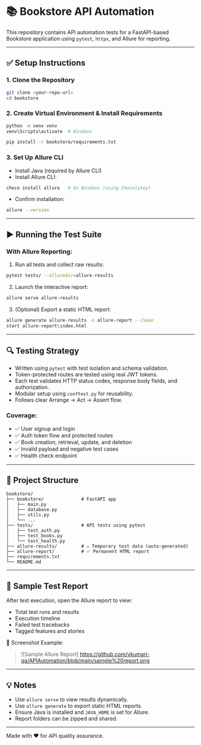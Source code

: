 # 📚 Bookstore API Automation

This repository contains API automation tests for a FastAPI-based Bookstore application using `pytest`, `httpx`, and Allure for reporting.

---

## ✅ Setup Instructions

### 1. Clone the Repository
```bash
git clone <your-repo-url>
cd bookstore
```

### 2. Create Virtual Environment & Install Requirements
```bash
python -m venv venv
venv\Scripts\activate  # Windows

pip install -r bookstore/requirements.txt
```

### 3. Set Up Allure CLI
- Install Java (required by Allure CLI)
- Install Allure CLI:
```bash
choco install allure   # On Windows (using Chocolatey)
```
- Confirm installation:
```bash
allure --version
```

---

## ▶️ Running the Test Suite

### With Allure Reporting:
1. Run all tests and collect raw results:
```bash
pytest tests/ --alluredir=allure-results
```

2. Launch the interactive report:
```bash
allure serve allure-results
```

3. (Optional) Export a static HTML report:
```bash
allure generate allure-results -o allure-report --clean
start allure-report\index.html
```

---

## 🔍 Testing Strategy
- Written using `pytest` with test isolation and schema validation.
- Token-protected routes are tested using real JWT tokens.
- Each test validates HTTP status codes, response body fields, and authorization.
- Modular setup using `conftest.py` for reusability.
- Follows clear Arrange → Act → Assert flow.

### Coverage:
- ✅ User signup and login
- ✅ Auth token flow and protected routes
- ✅ Book creation, retrieval, update, and deletion
- ✅ Invalid payload and negative test cases
- ✅ Health check endpoint

---

## 📁 Project Structure
```
bookstore/
├── bookstore/              # FastAPI app
│   ├── main.py
│   ├── database.py
│   ├── utils.py
│   └── ...
├── tests/                  # API tests using pytest
│   ├── test_auth.py
│   ├── test_books.py
│   └── test_health.py
├── allure-results/         # ⚠️ Temporary test data (auto-generated)
├── allure-report/          # ✅ Permanent HTML report
├── requirements.txt
└── README.md
```

---

## 🧪 Sample Test Report
After test execution, open the Allure report to view:
- Total test runs and results
- Execution timeline
- Failed test tracebacks
- Tagged features and stories

📸 Screenshot Example:
> ![Sample Allure Report]
> https://github.com/vkumari-qa/APIAutomation/blob/main/sample%20report.png


---

## 💡 Notes
- Use `allure serve` to view results dynamically.
- Use `allure generate` to export static HTML reports.
- Ensure Java is installed and `JAVA_HOME` is set for Allure.
- Report folders can be zipped and shared.

---

Made with ❤️ for API quality assurance.

